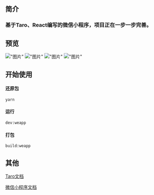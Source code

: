 ## 简介
### 基于Taro、React编写的微信小程序，项目正在一步一步完善。
## 预览
!["图片"](http://qiniu.ionic.fun/Screenshot_20210524-104225_WeChat.jpg)
!["图片"](http://qiniu.ionic.fun/Screenshot_20210524-104240_WeChat.jpg)
!["图片"](http://qiniu.ionic.fun/Screenshot_20210524-104253_WeChat.jpg)
!["图片"](http://qiniu.ionic.fun/Screenshot_20210524-104304_WeChat.jpg)
## 开始使用
#### 还原包
`yarn`
#### 运行
`dev:weapp`
#### 打包
`build:weapp`

## 其他
[Taro文档](https://taro-docs.jd.com/taro/docs/README/index.html)

[微信小程序文档](https://developers.weixin.qq.com/miniprogram/dev/framework/)